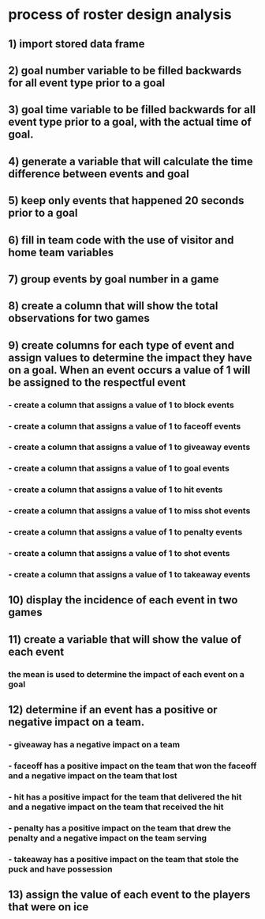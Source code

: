 # process of roster design analysis
## 1) import stored data frame
## 2) goal number variable to be filled backwards for all event type prior to a goal
## 3) goal time variable to be filled backwards for all event type prior to a goal, with the actual time of goal.
## 4) generate a variable that will calculate the time difference between events and goal
## 5) keep only events that happened 20 seconds prior to a goal
## 6) fill in team code with the use of visitor and home team variables
## 7) group events by goal number in a game
## 8) create a column that will show the total observations for two games
## 9) create columns for each type of event and assign values to determine the impact they have on a goal. When an event occurs a value of 1 will be assigned to the respectful event
### - create a column that assigns a value of 1 to block events
### - create a column that assigns a value of 1 to faceoff events
### - create a column that assigns a value of 1 to giveaway events
### - create a column that assigns a value of 1 to goal events
### - create a column that assigns a value of 1 to hit events
### - create a column that assigns a value of 1 to miss shot events
### - create a column that assigns a value of 1 to penalty events
### - create a column that assigns a value of 1 to shot events
### - create a column that assigns a value of 1 to takeaway events
## 10) display the incidence of each event in two games
## 11) create a variable that will show the value of each event
### the mean is used to determine the impact of each event on a goal
## 12) determine if an event has a positive or negative impact on a team.
### - giveaway has a negative impact on a team
### - faceoff has a positive impact on the team that won the faceoff and a negative impact on the team that lost
### - hit has a positive impact for the team that delivered the hit and a negative impact on the team that received the hit
### - penalty has a positive impact on the team that drew the penalty and a negative impact on the team serving 
### - takeaway has a positive impact on the team that stole the puck and have possession
## 13) assign the value of each event to the players that were on ice 
